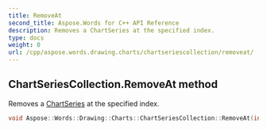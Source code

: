 ```yaml
---
title: RemoveAt
second_title: Aspose.Words for C++ API Reference
description: Removes a ChartSeries at the specified index. 
type: docs
weight: 0
url: /cpp/aspose.words.drawing.charts/chartseriescollection/removeat/
---
```

## ChartSeriesCollection.RemoveAt method


Removes a [ChartSeries](../chartseries/) at the specified index.

```cpp
void Aspose::Words::Drawing::Charts::ChartSeriesCollection::RemoveAt(int32_t index)
```

